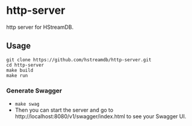 # http-server

http server for HStreamDB.

## Usage

```shell
git clone https://github.com/hstreamdb/http-server.git
cd http-server
make build
make run
```

### Generate Swagger

- `make swag`
- Then you can start the server and go to http://localhost:8080/v1/swagger/index.html to see your Swagger UI.